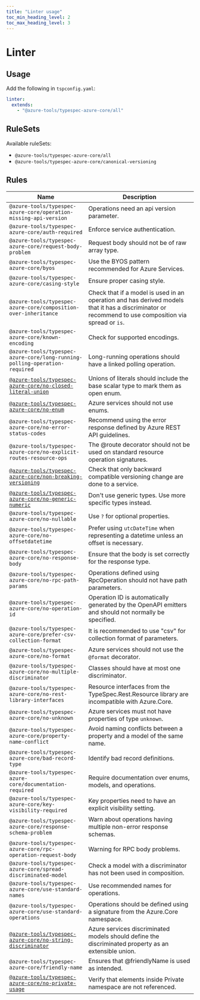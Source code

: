 ```yaml
---
title: "Linter usage"
toc_min_heading_level: 2
toc_max_heading_level: 3
---
```


# Linter

## Usage

Add the following in `tspconfig.yaml`:

```yaml
linter:
  extends:
    - "@azure-tools/typespec-azure-core/all"
```

## RuleSets

Available ruleSets:

- `@azure-tools/typespec-azure-core/all`
- `@azure-tools/typespec-azure-core/canonical-versioning`

## Rules

| Name                                                                                                                 | Description                                                                                                                                          |
| -------------------------------------------------------------------------------------------------------------------- | ---------------------------------------------------------------------------------------------------------------------------------------------------- |
| `@azure-tools/typespec-azure-core/operation-missing-api-version`                                                     | Operations need an api version parameter.                                                                                                            |
| `@azure-tools/typespec-azure-core/auth-required`                                                                     | Enforce service authentication.                                                                                                                      |
| `@azure-tools/typespec-azure-core/request-body-problem`                                                              | Request body should not be of raw array type.                                                                                                        |
| `@azure-tools/typespec-azure-core/byos`                                                                              | Use the BYOS pattern recommended for Azure Services.                                                                                                 |
| `@azure-tools/typespec-azure-core/casing-style`                                                                      | Ensure proper casing style.                                                                                                                          |
| `@azure-tools/typespec-azure-core/composition-over-inheritance`                                                      | Check that if a model is used in an operation and has derived models that it has a discriminator or recommend to use composition via spread or `is`. |
| `@azure-tools/typespec-azure-core/known-encoding`                                                                    | Check for supported encodings.                                                                                                                       |
| `@azure-tools/typespec-azure-core/long-running-polling-operation-required`                                           | Long-running operations should have a linked polling operation.                                                                                      |
| [`@azure-tools/typespec-azure-core/no-closed-literal-union`](/libraries/azure-core/rules/no-closed-literal-union.md) | Unions of literals should include the base scalar type to mark them as open enum.                                                                    |
| [`@azure-tools/typespec-azure-core/no-enum`](/libraries/azure-core/rules/no-enum.md)                                 | Azure services should not use enums.                                                                                                                 |
| `@azure-tools/typespec-azure-core/no-error-status-codes`                                                             | Recommend using the error response defined by Azure REST API guidelines.                                                                             |
| `@azure-tools/typespec-azure-core/no-explicit-routes-resource-ops`                                                   | The @route decorator should not be used on standard resource operation signatures.                                                                   |
| [`@azure-tools/typespec-azure-core/non-breaking-versioning`](/libraries/azure-core/rules/non-breaking-versioning.md) | Check that only backward compatible versioning change are done to a service.                                                                         |
| [`@azure-tools/typespec-azure-core/no-generic-numeric`](/libraries/azure-core/rules/no-generic-numeric.md)           | Don't use generic types. Use more specific types instead.                                                                                            |
| `@azure-tools/typespec-azure-core/no-nullable`                                                                       | Use `?` for optional properties.                                                                                                                     |
| `@azure-tools/typespec-azure-core/no-offsetdatetime`                                                                 | Prefer using `utcDateTime` when representing a datetime unless an offset is necessary.                                                               |
| `@azure-tools/typespec-azure-core/no-response-body`                                                                  | Ensure that the body is set correctly for the response type.                                                                                         |
| `@azure-tools/typespec-azure-core/no-rpc-path-params`                                                                | Operations defined using RpcOperation should not have path parameters.                                                                               |
| `@azure-tools/typespec-azure-core/no-operation-id`                                                                   | Operation ID is automatically generated by the OpenAPI emitters and should not normally be specified.                                                |
| `@azure-tools/typespec-azure-core/prefer-csv-collection-format`                                                      | It is recommended to use "csv" for collection format of parameters.                                                                                  |
| `@azure-tools/typespec-azure-core/no-format`                                                                         | Azure services should not use the `@format` decorator.                                                                                               |
| `@azure-tools/typespec-azure-core/no-multiple-discriminator`                                                         | Classes should have at most one discriminator.                                                                                                       |
| `@azure-tools/typespec-azure-core/no-rest-library-interfaces`                                                        | Resource interfaces from the TypeSpec.Rest.Resource library are incompatible with Azure.Core.                                                        |
| `@azure-tools/typespec-azure-core/no-unknown`                                                                        | Azure services must not have properties of type `unknown`.                                                                                           |
| `@azure-tools/typespec-azure-core/property-name-conflict`                                                            | Avoid naming conflicts between a property and a model of the same name.                                                                              |
| `@azure-tools/typespec-azure-core/bad-record-type`                                                                   | Identify bad record definitions.                                                                                                                     |
| `@azure-tools/typespec-azure-core/documentation-required`                                                            | Require documentation over enums, models, and operations.                                                                                            |
| `@azure-tools/typespec-azure-core/key-visibility-required`                                                           | Key properties need to have an explicit visibility setting.                                                                                          |
| `@azure-tools/typespec-azure-core/response-schema-problem`                                                           | Warn about operations having multiple non-error response schemas.                                                                                    |
| `@azure-tools/typespec-azure-core/rpc-operation-request-body`                                                        | Warning for RPC body problems.                                                                                                                       |
| `@azure-tools/typespec-azure-core/spread-discriminated-model`                                                        | Check a model with a discriminator has not been used in composition.                                                                                 |
| `@azure-tools/typespec-azure-core/use-standard-names`                                                                | Use recommended names for operations.                                                                                                                |
| `@azure-tools/typespec-azure-core/use-standard-operations`                                                           | Operations should be defined using a signature from the Azure.Core namespace.                                                                        |
| [`@azure-tools/typespec-azure-core/no-string-discriminator`](/libraries/azure-core/rules/no-string-discriminator.md) | Azure services discriminated models should define the discriminated property as an extensible union.                                                 |
| `@azure-tools/typespec-azure-core/friendly-name`                                                                     | Ensures that @friendlyName is used as intended.                                                                                                      |
| [`@azure-tools/typespec-azure-core/no-private-usage`](/libraries/azure-core/rules/no-private-usage.md)               | Verify that elements inside Private namespace are not referenced.                                                                                    |
